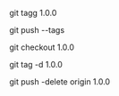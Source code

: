 

git tagg 1.0.0

git push --tags

git checkout 1.0.0

git tag -d 1.0.0

git push -delete origin 1.0.0
